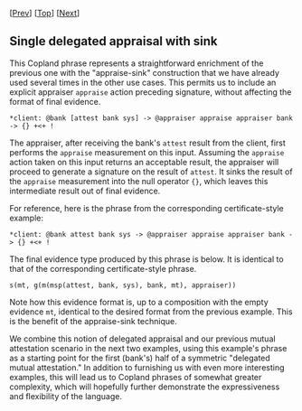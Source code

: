 \[[Prev](./cba_b_check.md)\] \[[Top](../delegated.md)\] \[[Next](./cba_bc_check.md)\]

## Single delegated appraisal with sink

This Copland phrase represents a straightforward enrichment of the
previous one with the "appraise-sink" construction that we have
already used several times in the other use cases.  This permits us to
include an explicit appraiser `appraise` action preceding signature,
without affecting the format of final evidence.

```
*client: @bank [attest bank sys] -> @appraiser appraise appraiser bank -> {} +<+ !
```

The appraiser, after receiving the bank's `attest` result from the
client, first performs the `appraise` measurement on this input.
Assuming the `appraise` action taken on this input returns an
acceptable result, the appraiser will proceed to generate a signature
on the result of `attest`.  It sinks the result of the `appraise`
measurement into the null operator `{}`, which leaves this
intermediate result out of final evidence.

For reference, here is the phrase from the corresponding
certificate-style example:

    *client: @bank attest bank sys -> @appraiser appraise appraiser bank -> {} +<+ !

The final evidence type produced by this phrase is below.  It is
identical to that of the corresponding certificate-style phrase.

    s(mt, g(m(msp(attest, bank, sys), bank, mt), appraiser))

Note how this evidence format is, up to a composition with the empty
evidence `mt`, identical to the desired format from the previous
example.  This is the benefit of the appraise-sink technique.

We combine this notion of delegated appraisal and our previous mutual
attestation scenario in the next two examples, using this example's
phrase as a starting point for the first (bank's) half of a symmetric
"delegated mutual attestation."  In addition to furnishing us with
even more interesting examples, this will lead us to Copland phrases
of somewhat greater complexity, which will hopefully further
demonstrate the expressiveness and flexibility of the language.
